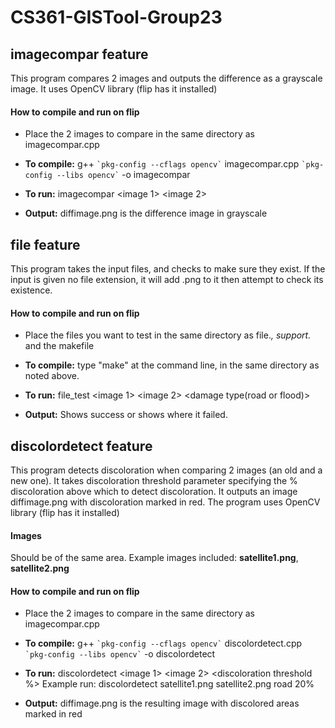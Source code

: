 # CS361-GISTool-Group23

## imagecompar feature 

This program compares 2 images and outputs the difference as a grayscale image.
It uses OpenCV library (flip has it installed)  

#### How to compile and run on flip

- Place the 2 images to compare in the same directory as imagecompar.cpp

- **To compile:** g++ `` `pkg-config --cflags opencv` `` imagecompar.cpp `` `pkg-config --libs opencv` `` -o imagecompar 
 
- **To run:** imagecompar <image 1> <image 2> <damage type>

- **Output:** diffimage.png is the difference image in grayscale

## file feature

This program takes the input files, and checks to make sure they exist. 
If the input is given no file extension, it will add .png to it then attempt to check its existence.

#### How to compile and run on flip

- Place the files you want to test in the same directory as file.*, support.* and the makefile

- **To compile:** type "make" at the command line, in the same directory as noted above.  

- **To run:** file_test <image 1> <image 2> <damage type(road or flood)>
- **Output:** Shows success or shows where it failed.

## discolordetect feature 

This program detects discoloration when comparing 2 images (an old and a new one). It takes discoloration threshold parameter specifying the % discoloration above which to detect discoloration. It outputs an image diffimage.png with discoloration marked in red. The program uses OpenCV library (flip has it installed) 

#### Images 
Should be of the same area. Example images included: **satellite1.png**, **satellite2.png** 

#### How to compile and run on flip

- Place the 2 images to compare in the same directory as imagecompar.cpp

- **To compile:** g++ `` `pkg-config --cflags opencv` `` discolordetect.cpp `` `pkg-config --libs opencv` `` -o discolordetect  

- **To run:** discolordetect <image 1> <image 2> <damage type> <discoloration threshold %>
Example run: discolordetect satellite1.png satellite2.png road 20%

- **Output:** diffimage.png is the resulting image with discolored areas marked in red